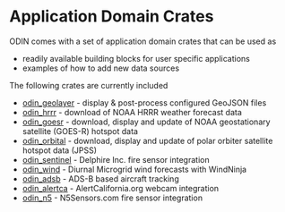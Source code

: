 # Application Domain Crates

ODIN comes with a set of application domain crates that can be used as

- readily available building blocks for user specific applications
- examples of how to add new data sources

The following crates are currently included

- [odin_geolayer](odin_geolayer/odin_geolayer.md) - display & post-process configured GeoJSON files
- [odin_hrrr](odin_hrrr/odin_hrrr.md) - download of NOAA HRRR weather forecast data
- [odin_goesr](odin_goesr/odin_goesr.md) - download, display and update of NOAA geostationary satellite (GOES-R) hotspot data
- [odin_orbital](odin_orbital/odin_orbital.md) - download, display and update of polar orbiter satellite hotspot data (JPSS)
- [odin_sentinel](odin_sentinel/odin_sentinel.md) - Delphire Inc. fire sensor integration
- [odin_wind](odin_wind/odin_wind.md) - Diurnal Microgrid wind forecasts with WindNinja
- [odin_adsb](odin_adsb/odin_adsb.md) - ADS-B based aircraft tracking
- [odin_alertca](odin_alertca/odin_alertca.md) - AlertCalifornia.org webcam integration
- [odin_n5](odin_n5/odin_n5.md) - N5Sensors.com fire sensor integration
